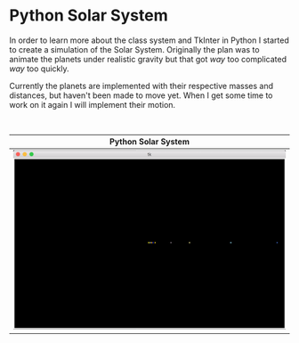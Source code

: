 # Python Solar System

In order to learn more about the class system and TkInter in Python I started to create a simulation of the Solar System. Originally the plan was to animate the planets under realistic gravity but that got _way_ too complicated _way_ too quickly.

Currently the planets are implemented with their respective masses and distances, but haven't been made to move yet. When I get some time to work on it again I will implement their motion.

<br/>

Python Solar System        |
:-------------------------:|
![alt text](/README_Images/Solar_System.png  "Solar_System")  |
